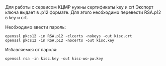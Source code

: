 Для работы с сервисом КЦМР нужны сертификаты key и crt
Экспорт ключа выдает в .p12 формате. Для этого необходимо перевести RSA.p12 в key и crt. 

Необходимо ввести пароль:
```shell
openssl pkcs12 -in RSA.p12 -clcerts -nokeys -out kisc.crt
openssl pkcs12 -in RSA.p12 -nocerts -out kisc.key
```

Избавляемся от пароля:
```shell
openssl rsa -in kisc.key -out kisc-wo-pw.key
```
